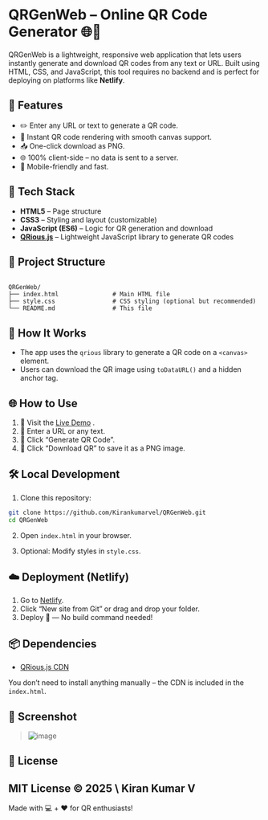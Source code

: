 # QRGenWeb – Online QR Code Generator 🌐🔳

QRGenWeb is a lightweight, responsive web application that lets users instantly generate and download QR codes from any text or URL. Built using HTML, CSS, and JavaScript, this tool requires no backend and is perfect for deploying on platforms like **Netlify**.

## 🚀 Features

- ✏️ Enter any URL or text to generate a QR code.
- 📸 Instant QR code rendering with smooth canvas support.
- 📥 One-click download as PNG.
- 🌐 100% client-side – no data is sent to a server.
- 🎯 Mobile-friendly and fast.

## 🔧 Tech Stack

- **HTML5** – Page structure
- **CSS3** – Styling and layout (customizable)
- **JavaScript (ES6)** – Logic for QR generation and download
- **[QRious.js](https://github.com/neocotic/qrious)** – Lightweight JavaScript library to generate QR codes

## 📁 Project Structure

```

QRGenWeb/
├── index.html               # Main HTML file
├── style.css                # CSS styling (optional but recommended)
└── README.md                # This file

````

## 🧠 How It Works

- The app uses the `qrious` library to generate a QR code on a `<canvas>` element.
- Users can download the QR image using `toDataURL()` and a hidden anchor tag.

## 🌐 How to Use

1. 🔗 Visit the [Live Demo](https://qrgenweb01.netlify.app/) .
2. 📝 Enter a URL or any text.
3. 🧾 Click “Generate QR Code”.
4. 💾 Click “Download QR” to save it as a PNG image.

## 🛠 Local Development

1. Clone this repository:

```bash
git clone https://github.com/Kirankumarvel/QRGenWeb.git
cd QRGenWeb
````

2. Open `index.html` in your browser.

3. Optional: Modify styles in `style.css`.

## ☁️ Deployment (Netlify)

1. Go to [Netlify](https://netlify.com/).
2. Click “New site from Git” or drag and drop your folder.
3. Deploy 🚀 — No build command needed!

## 📦 Dependencies

* [QRious.js CDN](https://cdnjs.com/libraries/qrious)

You don’t need to install anything manually – the CDN is included in the `index.html`.

## 📸 Screenshot

>
> ![image](https://github.com/user-attachments/assets/baa80dcd-ea41-48de-97fb-f2fcfdf7ccb4)


## 📄 License

MIT License © 2025 \ Kiran Kumar V
---

Made with 💻 + ❤️ for QR enthusiasts!

```


